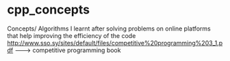 # cpp_concepts
Concepts/ Algorithms I learnt after solving problems on online platforms that help improving the efficiency of the code 
http://www.sso.sy/sites/default/files/competitive%20programming%203_1.pdf  ---> competitive programming book
